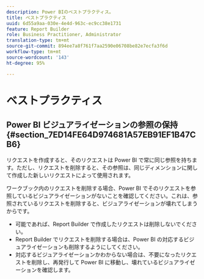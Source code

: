 ```yaml
---
description: Power BIのベストプラクティス。
title: ベストプラクティス
uuid: 6d55a9aa-030e-4e4d-963c-ec9cc38e1731
feature: Report Builder
role: Business Practitioner, Administrator
translation-type: tm+mt
source-git-commit: 894ee7a8f761f7aa2590e06708be82e7ecfa3f6d
workflow-type: tm+mt
source-wordcount: '143'
ht-degree: 95%

---
```



# ベストプラクティス

## Power BI ビジュアライゼーションの参照の保持 {#section_7ED14FE64D974681A57EB91EF1B47CB6}

リクエストを作成すると、そのリクエストは Power BI で常に同じ参照を持ちます。ただし、リクエストを削除すると、その参照は、同じディメンションに関して作成した新しいリクエストによって使用されます。

ワークブック内のリクエストを削除する場合、Power BI でそのリクエストを参照しているビジュアライゼーションがないことを確認してください。これは、参照されているリクエストを削除すると、ビジュアライゼーションが壊れてしまうからです。

* 可能であれば、Report Builder で作成したリクエストは削除しないでください。
* Report Builder でリクエストを削除する場合は、Power BI の対応するビジュアライゼーションも削除するようにしてください。
* 対応するビジュアライゼーションかわからない場合は、不要になったリクエストを削除し、再発行して Power BI に移動し、壊れているビジュアライゼーションを確認します。

